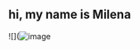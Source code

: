 ## hi, my name is Milena

![](![image](https://github.com/user-attachments/assets/5ff359ea-ba1b-4e98-968f-b37594861302)

